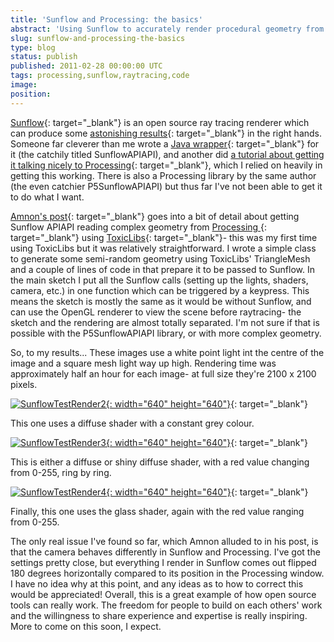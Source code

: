 ```yaml
---
title: 'Sunflow and Processing: the basics'
abstract: 'Using Sunflow to accurately render procedural geometry from Processing.'
slug: sunflow-and-processing-the-basics
type: blog
status: publish
published: 2011-02-28 00:00:00 UTC
tags: processing,sunflow,raytracing,code
image: 
position: 
---
```


[Sunflow][1]{: target="_blank"} is an open source ray tracing renderer
which can produce some [astonishing results][2]{: target="_blank"} in
the right hands. Someone far cleverer than me wrote a [Java
wrapper][3]{: target="_blank"} for it (the catchily titled
SunflowAPIAPI), and another did [a tutorial about getting it talking
nicely to Processing][4]{: target="_blank"}, which I relied on heavily
in getting this working. There is also a Processing library by the same
author (the even catchier P5SunflowAPIAPI) but thus far I\'ve not been
able to get it to do what I want.

[Amnon\'s post][4]{: target="_blank"} goes into a bit of detail about
getting Sunflow APIAPI reading complex geometry from [Processing ][5]{:
target="_blank"} using [ToxicLibs][6]{: target="_blank"}- this was my
first time using ToxicLibs but it was relatively straightforward. I
wrote a simple class to generate some semi-random geometry using
ToxicLibs\' TriangleMesh and a couple of lines of code in that prepare
it to be passed to Sunflow. In the main sketch I put all the Sunflow
calls (setting up the lights, shaders, camera, etc.) in one function
which can be triggered by a keypress. This means the sketch is mostly
the same as it would be without Sunflow, and can use the OpenGL renderer
to view the scene before raytracing- the sketch and the rendering are
almost totally separated. I\'m not sure if that is possible with the
P5SunflowAPIAPI library, or with more complex geometry.

So, to my results... These images use a white point light int the centre
of the image and a square mesh light way up high. Rendering time was
approximately half an hour for each image- at full size they\'re 2100 x
2100 pixels.

[![SunflowTestRender2](https://farm6.static.flickr.com/5134/5481521239_69af30cf37_z.jpg){:
width="640" height="640"}][7]{: target="_blank"}

This one uses a diffuse shader with a constant grey colour.

[![SunflowTestRender3](https://farm6.static.flickr.com/5133/5482121704_cf39ca54af_z.jpg){:
width="640" height="640"}][8]{: target="_blank"}

This is either a diffuse or shiny diffuse shader, with a red value
changing from 0-255, ring by ring.

[![SunflowTestRender4](https://farm6.static.flickr.com/5099/5486710760_a2d8c1128a_z.jpg){:
width="640" height="640"}][9]{: target="_blank"}

Finally, this one uses the glass shader, again with the red value
ranging from 0-255.

The only real issue I\'ve found so far, which Amnon alluded to in his
post, is that the camera behaves differently in Sunflow and Processing.
I\'ve got the settings pretty close, but everything I render in Sunflow
comes out flipped 180 degrees horizontally compared to its position in
the Processing window. I have no idea why at this point, and any ideas
as to how to correct this would be appreciated! Overall, this is a great
example of how open source tools can really work. The freedom for people
to build on each others\' work and the willingness to share experience
and expertise is really inspiring. More to come on this soon, I expect.



[1]: http://sunflow.sourceforge.net/index.php?pg=news
[2]: http://sunflow.sourceforge.net/index.php?pg=gall
[3]: http://code.google.com/p/sunflowapiapi/
[4]: http://amnonp5.wordpress.com/2010/09/28/sunflow-processing/
[5]: http://processing.org/
[6]: http://toxiclibs.org/
[7]: http://www.flickr.com/photos/53111802@N05/5481521239/
[8]: http://www.flickr.com/photos/53111802@N05/5482121704/
[9]: http://www.flickr.com/photos/53111802@N05/5486710760/

